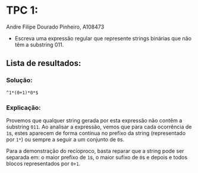 # TPC 1:
Andre Filipe Dourado Pinheiro, A108473

 - Escreva uma expressão regular que represente strings binárias que não têm a substring 011.

## Lista de resultados:

### Solução:
```regex
^1*(0+1)*0*$
```

### Explicação:

Provemos que qualquer string gerada por esta expressão não contêm a substring `011`. Ao analisar a expressão, vemos que para cada ocorrência de `1`s, estes aparecem de forma contínua no prefixo da string (representado por `1*`) ou sempre a seguir a um conjunto de `0`s. 

Para a demonstração do recíoproco, basta reparar que a string pode ser separada em: o maior prefixo de `1`s, o maior sufixo de `0`s e depois e todos blocos representados por `0+1`.